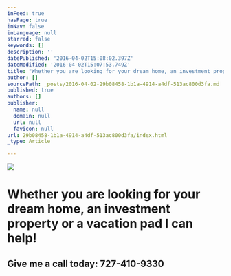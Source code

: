 ```yaml
---
inFeed: true
hasPage: true
inNav: false
inLanguage: null
starred: false
keywords: []
description: ''
datePublished: '2016-04-02T15:08:02.397Z'
dateModified: '2016-04-02T15:07:53.749Z'
title: "Whether you are looking for your dream home, an investment property or a vacation pad I can help! \_\_"
author: []
sourcePath: _posts/2016-04-02-29b08458-1b1a-4914-a4df-513ac800d3fa.md
published: true
authors: []
publisher:
  name: null
  domain: null
  url: null
  favicon: null
url: 29b08458-1b1a-4914-a4df-513ac800d3fa/index.html
_type: Article

---
```

![](https://the-grid-user-content.s3-us-west-2.amazonaws.com/94fe8b1a-c7a5-4ea2-bf61-06ad235423e6.jpg)

# Whether you are looking for your dream home, an investment property or a vacation pad I can help!   

## Give me a call today:  727-410-9330